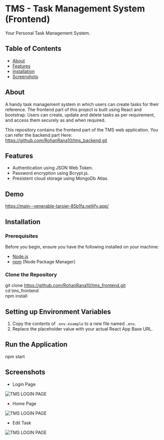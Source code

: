# TMS - Task Management System (Frontend)

Your Personal Task Management System.

## Table of Contents

- [About](#about)
- [Features](#features)
- [Installation](#installation)
- [Screenshots](#screenshots)

## About

A handy task management system in which users can create tasks for their reference. The frontend part of this project is built using React and bootstrap. Users can create, update and delete tasks as per requirement, and access them securely as and when required.  

This repository contains the frontend part of the TMS web application. You can refer the backend part Here: https://github.com/RohanRana10/tms_backend.git

## Features

- Authentication using JSON Web Token.
- Password encryption using Bcrypt.js.
- Presistent cloud storage using MongoDb Atlas.

## Demo

https://main--venerable-tarsier-85b1fa.netlify.app/

## Installation

### Prerequisites

Before you begin, ensure you have the following installed on your machine:

- [Node.js](https://nodejs.org/)
- [npm](https://www.npmjs.com/) (Node Package Manager)

### Clone the Repository

git clone https://github.com/RohanRana10/tms_frontend.git  
cd tms_frontend   
npm install  

## Setting up Environment Variables

1. Copy the contents of `.env.example` to a new file named `.env`.
2. Replace the placeholder value with your actual React App Base URL.

## Run the Application

npm start

## Screenshots  

- Login Page

![TMS LOGIN PAGE](https://i.postimg.cc/jqkyhgVR/login-page.png)  

- Home Page  

![TMS LOGIN PAGE](https://i.postimg.cc/BQLH7TsH/home-page.png)  

- Edit Task  

![TMS LOGIN PAGE](https://i.postimg.cc/VLxMxJLT/edit-task.png)  
